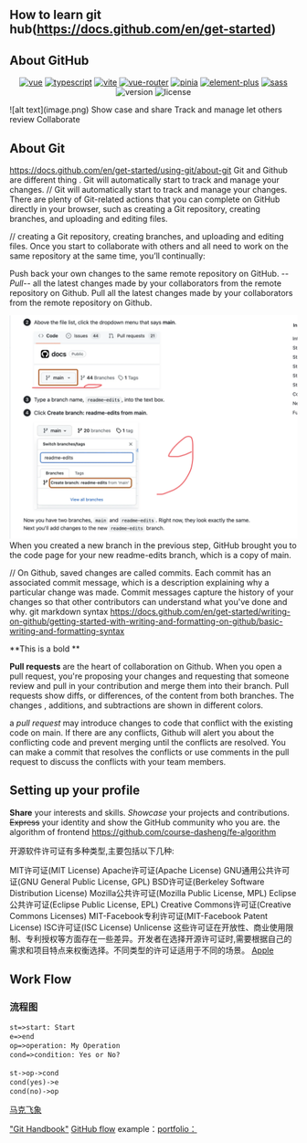 ## How to learn git hub(https://docs.github.com/en/get-started)

## About GitHub

<p align="center">
    <a href="https://v3.vuejs.org/"><img src="https://img.shields.io/badge/vue-v3.2.31-blue.svg?color=4FC08D&logo=vuedotjs" alt="vue" /></a>
    <a href="https://www.typescriptlang.org/"><img src="https://img.shields.io/badge/typescript-v4.6.2-blue.svg?color=3178C6&logo=typescript" alt="typescript" /></a>
    <a href="https://vitejs.dev/"><img src="https://img.shields.io/badge/vite-v2.8.6-blue.svg?color=646CFF&logo=vite&logoColor=646CFF" alt="vite" /></a>
    <a href="https://router.vuejs.org/index.html"><img src="https://img.shields.io/badge/vue--router-v4.0.13-blue.svg?color=3EAF7C" alt="vue-router" /></a>
    <a href="https://pinia.vuejs.org/"><img src="https://img.shields.io/badge/pinia-v2.0.11-yellow.svg?color=FFD859" alt="pinia" /></a>
    <a href="https://element-plus.gitee.io/en-US/"><img src="https://img.shields.io/badge/element--plus-v2.0.2-blue.svg?color=409EFF" alt="element-plus" /></a>
    <a href="http://en.sass.hk/"><img src="https://img.shields.io/badge/sass-v1.49.9-blue.svg?color=CC6699&logo=sass" alt="sass" /></a>
    <img src="https://img.shields.io/badge/version-v1.0.0-yellow.svg" alt="version" />
    <img src="https://img.shields.io/badge/license-AGPL--3.0-green.svg" alt="license" />
</p>
![alt text](image.png)
Show case and share 
Track and manage
let others review
Collaborate

## About Git

https://docs.github.com/en/get-started/using-git/about-git
Git and Github are different thing .
Git will automatically start to track and manage your changes.
// Git will automatically start to track and manage your changes.
There are plenty of Git-related actions that you can complete on GitHub directly in your browser, such as creating a Git repository, creating branches, and uploading and editing files.

// creating a Git repository, creating branches, and uploading and editing files.
Once you start to collaborate with others and all need to work on the same repository at the same time, you’ll continually:


Push back your own changes to the same remote repository on GitHub.
--*Pull*-- all the latest changes made by your collaborators from the remote repository on Github.
Pull all the latest changes made by your collaborators from the remote repository on Github.

![alt text](image-1.png)
When you created a new branch in the previous step, GitHub brought you to the code page for your new readme-edits branch, which is a copy of main.

// On Github, saved changes are called commits. Each commit has an associated commit message, which is a description 
explaining why a particular change was made. Commit messages capture the history of your changes so that other contributors can understand what you've done and why.
git markdown syntax
https://docs.github.com/en/get-started/writing-on-github/getting-started-with-writing-and-formatting-on-github/basic-writing-and-formatting-syntax

**This is a bold **

**Pull requests**  are the heart of collaboration on Github. When you open a pull request, you're proposing your changes and requesting  that someone review and pull in your contribution and merge them into their branch. Pull requests show diffs, or differences, of the content from both branches. The changes , additions, and subtractions are shown in different colors.

a *pull request*  may introduce changes to code that conflict with the existing code on main. If there are any conflicts, Github will alert you about the conflicting  code and prevent merging until the conflicts are resolved. You can make a commit that resolves the conflicts or use comments in the pull request to discuss the conflicts with your team members.

## Setting up your profile
**Share** your interests and skills.
_Showcase_ your projects and contributions.
~~Express~~ your identity and show the GitHub community who you are.
the algorithm of frontend
https://github.com/course-dasheng/fe-algorithm

开源软件许可证有多种类型,主要包括以下几种:

MIT许可证(MIT License)
Apache许可证(Apache License)
GNU通用公共许可证(GNU General Public License, GPL)
BSD许可证(Berkeley Software Distribution License)
Mozilla公共许可证(Mozilla Public License, MPL)
Eclipse公共许可证(Eclipse Public License, EPL)
Creative Commons许可证(Creative Commons Licenses)
MIT-Facebook专利许可证(MIT-Facebook Patent License)
ISC许可证(ISC License)
Unlicense
这些许可证在开放性、商业使用限制、专利授权等方面存在一些差异。开发者在选择开源许可证时,需要根据自己的需求和项目特点来权衡选择。不同类型的许可证适用于不同的场景。
[Apple](https://www.apple.com/hk/)

## Work Flow
### 流程图
```flow
st=>start: Start
e=>end
op=>operation: My Operation
cond=>condition: Yes or No?

st->op->cond
cond(yes)->e
cond(no)->op
```
[马克飞象](https://maxiang.io/)

 ["Git Handbook"](https://guides.github.com/introduction/git-handbook/)
[GitHub flow](https://docs.github.com/en/get-started/using-github/github-flow)
example：[portfolio：](https://github.com/soumyajit4419/Portfolio)























